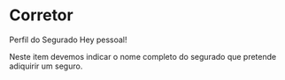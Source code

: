# Corretor
Perfil do Segurado
Hey pessoal!
 
Neste item devemos indicar o nome completo do segurado que pretende adiquirir um seguro. 
